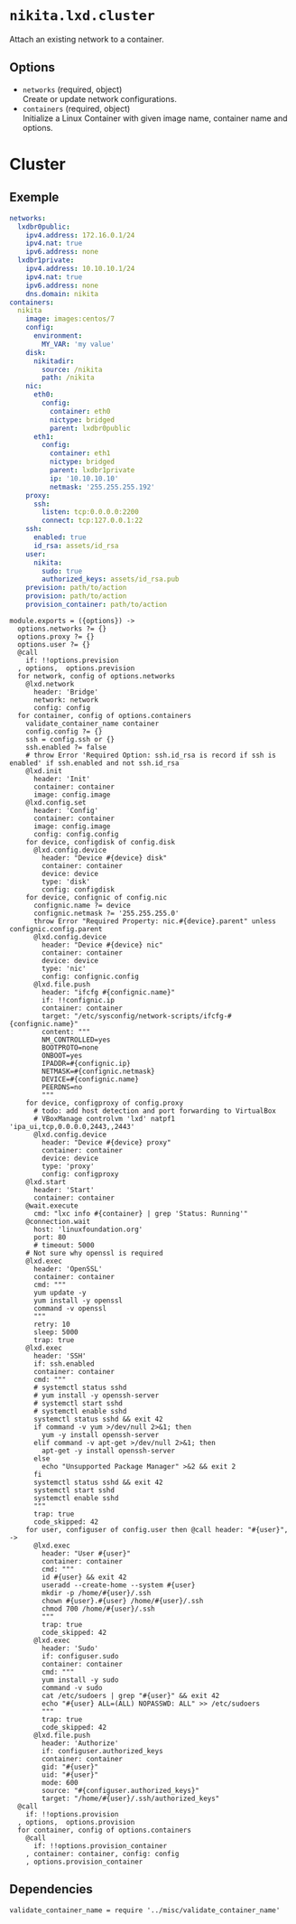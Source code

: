 
# `nikita.lxd.cluster`

Attach an existing network to a container.

## Options

* `networks` (required, object)   
  Create or update network configurations.
* `containers` (required, object)   
  Initialize a Linux Container with given image name, container name and options.


# Cluster

## Exemple

```yaml
networks:
  lxdbr0public:
    ipv4.address: 172.16.0.1/24
    ipv4.nat: true
    ipv6.address: none
  lxdbr1private:
    ipv4.address: 10.10.10.1/24
    ipv4.nat: true
    ipv6.address: none
    dns.domain: nikita
containers:
  nikita
    image: images:centos/7
    config:
      environment:
        MY_VAR: 'my value'
    disk:
      nikitadir:
        source: /nikita
        path: /nikita
    nic:
      eth0:
        config:
          container: eth0
          nictype: bridged
          parent: lxdbr0public
      eth1:
        config:
          container: eth1
          nictype: bridged
          parent: lxdbr1private
          ip: '10.10.10.10'
          netmask: '255.255.255.192'
    proxy:
      ssh:
        listen: tcp:0.0.0.0:2200
        connect: tcp:127.0.0.1:22
    ssh:
      enabled: true
      id_rsa: assets/id_rsa
    user:
      nikita:
        sudo: true
        authorized_keys: assets/id_rsa.pub
    prevision: path/to/action
    provision: path/to/action
    provision_container: path/to/action
```

    module.exports = ({options}) ->
      options.networks ?= {}
      options.proxy ?= {}
      options.user ?= {}
      @call
        if: !!options.prevision
      , options,  options.prevision
      for network, config of options.networks
        @lxd.network
          header: 'Bridge'
          network: network
          config: config
      for container, config of options.containers
        validate_container_name container
        config.config ?= {}
        ssh = config.ssh or {}
        ssh.enabled ?= false
        # throw Error 'Required Option: ssh.id_rsa is record if ssh is enabled' if ssh.enabled and not ssh.id_rsa
        @lxd.init
          header: 'Init'
          container: container
          image: config.image
        @lxd.config.set
          header: 'Config'
          container: container
          image: config.image
          config: config.config
        for device, configdisk of config.disk
          @lxd.config.device
            header: "Device #{device} disk"
            container: container
            device: device
            type: 'disk'
            config: configdisk
        for device, confignic of config.nic
          confignic.name ?= device
          confignic.netmask ?= '255.255.255.0'
          throw Error "Required Property: nic.#{device}.parent" unless confignic.config.parent
          @lxd.config.device
            header: "Device #{device} nic"
            container: container
            device: device
            type: 'nic'
            config: confignic.config
          @lxd.file.push
            header: "ifcfg #{confignic.name}"
            if: !!confignic.ip
            container: container
            target: "/etc/sysconfig/network-scripts/ifcfg-#{confignic.name}"
            content: """
            NM_CONTROLLED=yes
            BOOTPROTO=none
            ONBOOT=yes
            IPADDR=#{confignic.ip}
            NETMASK=#{confignic.netmask}
            DEVICE=#{confignic.name}
            PEERDNS=no
            """
        for device, configproxy of config.proxy
          # todo: add host detection and port forwarding to VirtualBox
          # VBoxManage controlvm 'lxd' natpf1 'ipa_ui,tcp,0.0.0.0,2443,,2443'
          @lxd.config.device
            header: "Device #{device} proxy"
            container: container
            device: device
            type: 'proxy'
            config: configproxy
        @lxd.start
          header: 'Start'
          container: container
        @wait.execute
          cmd: "lxc info #{container} | grep 'Status: Running'"
        @connection.wait
          host: 'linuxfoundation.org'
          port: 80
          # timeout: 5000
        # Not sure why openssl is required
        @lxd.exec
          header: 'OpenSSL'
          container: container
          cmd: """
          yum update -y
          yum install -y openssl
          command -v openssl
          """
          retry: 10
          sleep: 5000
          trap: true
        @lxd.exec
          header: 'SSH'
          if: ssh.enabled
          container: container
          cmd: """
          # systemctl status sshd
          # yum install -y openssh-server
          # systemctl start sshd
          # systemctl enable sshd
          systemctl status sshd && exit 42
          if command -v yum >/dev/null 2>&1; then
            yum -y install openssh-server
          elif command -v apt-get >/dev/null 2>&1; then
            apt-get -y install openssh-server
          else
            echo "Unsupported Package Manager" >&2 && exit 2
          fi
          systemctl status sshd && exit 42
          systemctl start sshd
          systemctl enable sshd
          """
          trap: true
          code_skipped: 42
        for user, configuser of config.user then @call header: "#{user}", ->
          @lxd.exec
            header: "User #{user}"
            container: container
            cmd: """
            id #{user} && exit 42
            useradd --create-home --system #{user}
            mkdir -p /home/#{user}/.ssh
            chown #{user}.#{user} /home/#{user}/.ssh
            chmod 700 /home/#{user}/.ssh
            """
            trap: true
            code_skipped: 42
          @lxd.exec
            header: 'Sudo'
            if: configuser.sudo
            container: container
            cmd: """
            yum install -y sudo
            command -v sudo
            cat /etc/sudoers | grep "#{user}" && exit 42
            echo "#{user} ALL=(ALL) NOPASSWD: ALL" >> /etc/sudoers
            """
            trap: true
            code_skipped: 42
          @lxd.file.push
            header: 'Authorize'
            if: configuser.authorized_keys
            container: container
            gid: "#{user}"
            uid: "#{user}"
            mode: 600
            source: "#{configuser.authorized_keys}"
            target: "/home/#{user}/.ssh/authorized_keys"
      @call
        if: !!options.provision
      , options,  options.provision
      for container, config of options.containers
        @call
          if: !!options.provision_container
        , container: container, config: config
        , options.provision_container

## Dependencies

    validate_container_name = require '../misc/validate_container_name'
      
